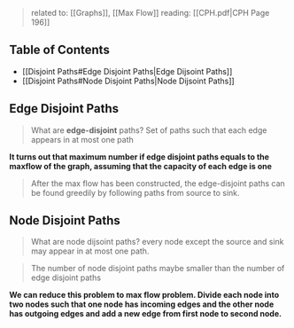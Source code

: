 > related to: [[Graphs]], [[Max Flow]]
> reading: [[CPH.pdf|CPH Page 196]] 

## Table of Contents

- [[Disjoint Paths#Edge Disjoint Paths|Edge Dijsoint Paths]] 
- [[Disjoint Paths#Node Disjoint Paths|Node Dijsoint Paths]]


## Edge Disjoint Paths

> What are **edge-disjoint** paths?
>  Set of paths such that each edge appears in at most one path

**It turns out that maximum number if edge disjoint paths equals to the maxflow of the graph, assuming that the capacity of each edge is one**

> After the max flow has been constructed, the edge-disjoint paths can be found greedily by following paths from source to sink.

## Node Disjoint Paths

> What are node dijsoint paths?
> every node except the source and sink may appear in at most one path.

> The number of node disjoint paths maybe smaller than the number of edge disjoint paths


**We can reduce this problem to max flow problem. Divide each node into two nodes such that one node has incoming edges and the other node has outgoing edges and add a new edge from first node to second node.**


